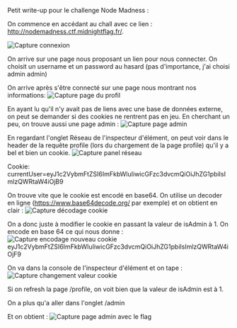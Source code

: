 Petit write-up pour le challenge Node Madness :

On commence en accédant au chall avec ce lien : http://nodemadness.ctf.midnightflag.fr/.

![Capture connexion](https://i.imgur.com/a/UWT0SId)

On arrive sur une page nous proposant un lien pour nous connecter. On choisit un username et un password au hasard (pas d'importance, j'ai choisi admin admin)

On arrive après s'être connecté sur une page nous montrant nos informations:
![Capture page du profil](https://imgur.com/a/EHPVnmG)

En ayant lu qu'il n'y avait pas de liens avec une base de données externe, on peut se demander si des cookies ne rentrent pas en jeu.
En cherchant un peu, on trouve aussi une page admin : 
![Capture page admin](https://imgur.com/a/8sD3Tqv)

En regardant l'onglet Réseau de l'inspecteur d'élément, on peut voir dans le header de la requête profile (lors du chargement de la page profile) qu'il y a bel et bien un cookie.
![Capture panel réseau](https://imgur.com/a/ihdvrl8)


Cookie: currentUser=eyJ1c2VybmFtZSI6ImFkbWluIiwicGFzc3dvcmQiOiJhZG1pbiIsImlzQWRtaW4iOjB9


On trouve vite que le cookie est encodé en base64.
On utilise un decoder en ligne (https://www.base64decode.org/   par exemple) et on obtient en clair :
![Capture décodage cookie](https://imgur.com/a/vqb2y02)


On a donc juste à modifier le cookie en passant la valeur de isAdmin à 1. On encode en base 64 ce qui nous donne : 
![Capture encodage nouveau cookie](https://imgur.com/a/ERvh2ZD)
eyJ1c2VybmFtZSI6ImFkbWluIiwicGFzc3dvcmQiOiJhZG1pbiIsImlzQWRtaW4iOjF9

On va dans la console de l'inspecteur d'élément et on tape :
![Capture changement valeur cookie](https://imgur.com/a/U89x2E1)

Si on refresh la page /profile, on voit bien que la valeur de isAdmin est à 1.

On a plus qu'a aller dans l'onglet /admin

Et on obtient : 
![Capture page admin avec le flag](https://imgur.com/a/3NFurbR)

